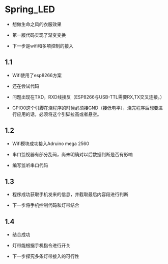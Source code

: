 ﻿# Spring_LED
 * 想做生命之风的衣服效果
 
 * 第一版代码实现了渐变变换
 
 * 下一步是wifi和多项控制的接入
## 1.1
 * Wifi使用了esp8266方案

 * 还在尝试代码

 * 问题出现在TXD，RXD线接反（ESP8266与USB-TTL需要RX,TX交叉连接。）

 * GPIO0这个引脚在烧程序的时候必须接GND（接低电平），烧完程序后想要进行应用的话，必须将这个引脚拉高或者悬空。
## 1.2
 * Wifi模块成功接入Adruino mega 2560

 * 串口监视器有部分乱码，尚未明确对以后数据判断是否有影响

 * 编写监听串口代码
## 1.3
 * 程序成功获取手机发来的信息，并截取最后内容段进行判断

 * 下一步将手机控制代码和灯带结合
## 1.4
 * 结合成功

 * 灯带能根据手机指令进行开关

 * 下一步探究多条灯带接入的可行性